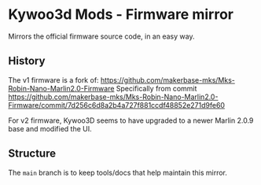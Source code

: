 # Kywoo3d Mods - Firmware mirror

Mirrors the official firmware source code, in an easy way.

## History

The v1 firmware is a fork of: https://github.com/makerbase-mks/Mks-Robin-Nano-Marlin2.0-Firmware
Specifically from commit https://github.com/makerbase-mks/Mks-Robin-Nano-Marlin2.0-Firmware/commit/7d256c6d8a2b4a727f881ccdf48852e271d9fe60

For v2 firmware, Kywoo3D seems to have upgraded to a newer Marlin 2.0.9 base and modified the UI.

## Structure

The `main` branch is to keep tools/docs that help maintain this mirror.

